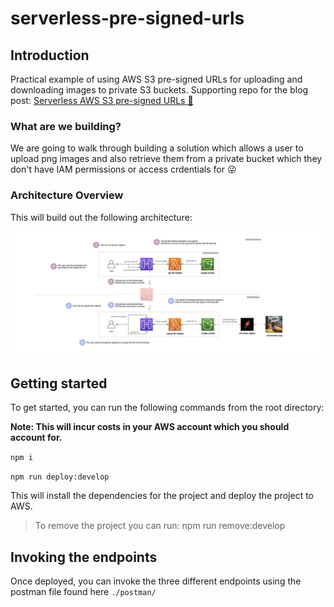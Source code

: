 # serverless-pre-signed-urls

## Introduction

Practical example of using AWS S3 pre-signed URLs for uploading and downloading images to private S3 buckets. Supporting repo for the blog post: [Serverless AWS S3 pre-signed URLs 🚀](/)

### What are we building?

We are going to walk through building a solution which allows a user to upload png images and also retrieve them from a private bucket which they don't have IAM permissions or access crdentials for 😜

### Architecture Overview

This will build out the following architecture:

![architecture](./docs/images/architecture.png)

## Getting started

To get started, you can run the following commands from the root directory:

**Note: This will incur costs in your AWS account which you should account for.**

`npm i`

`npm run deploy:develop`

This will install the dependencies for the project and deploy the project to AWS.

> To remove the project you can run: npm run remove:develop

## Invoking the endpoints

Once deployed, you can invoke the three different endpoints using the postman file found here `./postman/`
